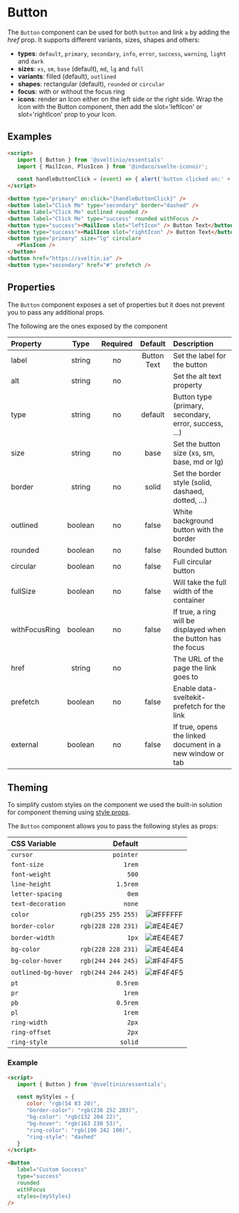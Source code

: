 # Button

The `Button` component can be used for both `button` and link `a` by adding the _href_ prop. It supports different variants, sizes, shapes and others:

- **types**: `default`, `primary`, `secondary`, `info`, `error`, `success`, `warning`, `light` and `dark`
- **sizes**: `xs`, `sm`, `base` (default), `md`, `lg` and `full`
- **variants**: filled (default), `outlined`
- **shapes**: rectangular (default), `rounded` or `circular`
- **focus**: with or without the focus ring
- **icons**: render an Icon either on the left side or the right side. Wrap the Icon with the Button component, then add the slot='leftIcon' or slot='rightIcon' prop to your Icon.

## Examples

```html
<script>
   import { Button } from '@sveltinio/essentials'
   import { MailIcon, PlusIcon } from '@indaco/svelte-iconoir';

   const handleButtonClick = (event) => { alert('button clicked on:' + event.detail); };
</script>

<button type="primary" on:click="{handleButtonClick}" />
<button label="Click Me" type="secondary" border="dashed" />
<button label="Click Me" outlined rounded />
<button label="Click Me" type="success" rounded withFocus />
<button type="success"><MailIcon slot="leftIcon" /> Button Text</button>
<button type="success"><MailIcon slot="rightIcon" /> Button Text</button>
<button type="primary" size="lg" circular>
   <PlusIcon />
</button>
<button href="https://sveltin.io" />
<button type="secondary" href="#" prefetch />
```

## Properties

The `Button` component exposes a set of properties but it does not prevent you to pass any additional props.

The following are the ones exposed by the component

| Property      |  Type   | Required |   Default   | Description                                                     |
| :------------ | :-----: | :------: | :---------: | :-------------------------------------------------------------- |
| label         | string  |    no    | Button Text | Set the label for the button                                    |
| alt           | string  |    no    |             | Set the alt text property                                       |
| type          | string  |    no    |   default   | Button type (primary, secondary, error, success, ...)           |
| size          | string  |    no    |    base     | Set the button size (xs, sm, base, md or lg)                    |
| border        | string  |    no    |    solid    | Set the border style (solid, dashaed, dotted, ...)              |
| outlined      | boolean |    no    |    false    | White background button with the border                         |
| rounded       | boolean |    no    |    false    | Rounded button                                                  |
| circular      | boolean |    no    |    false    | Full circular button                                            |
| fullSize      | boolean |    no    |    false    | Will take the full width of the container                       |
| withFocusRing | boolean |    no    |    false    | If true, a ring will be displayed when the button has the focus |
| href          | string  |    no    |             | The URL of the page the link goes to                            |
| prefetch      | boolean |    no    |    false    | Enable data-sveltekit-prefetch for the link                     |
| external      | boolean |    no    |    false    | If true, opens the linked document in a new window or tab       |

## Theming

To simplify custom styles on the component we used the built-in solution for component theming using [style props](https://svelte.dev/docs#template-syntax-component-directives---style-props).

The `Button` component allows you to pass the following styles as props:

| CSS Variable        | Default            | |
| :------------------ | ------------------:| :----------------------------------------------------------: |
| `cursor`            | `pointer`          | |
| `font-size`         | `1rem`             | |
| `font-weight`       | `500`              | |
| `line-height`       | `1.5rem`           | |
| `letter-spacing`    | `0em`              | |
| `text-decoration`   | `none`             | |
| `color`             | `rgb(255 255 255)` | ![#FFFFFF](https://via.placeholder.com/15/FFFFFF/FFFFFF.png) |
| `border-color`      | `rgb(228 228 231)` | ![#E4E4E7](https://via.placeholder.com/15/E4E4E7/E4E4E7.png) |
| `border-width`      | `1px`              | ![#E4E4E7](https://via.placeholder.com/15/E4E4E7/E4E4E7.png) |
| `bg-color`          | `rgb(228 228 231)` | ![#E4E4E4](https://via.placeholder.com/15/E4E4E4/E4E4E4.png) |
| `bg-color-hover`    | `rgb(244 244 245)` | ![#F4F4F5](https://via.placeholder.com/15/F4F4F5/F4F4F5.png) |
| `outlined-bg-hover` | `rgb(244 244 245)` | ![#F4F4F5](https://via.placeholder.com/15/F4F4F5/F4F4F5.png) |
| `pt`                | `0.5rem`           | |
| `pr`                | `1rem`             | |
| `pb`                | `0.5rem`           | |
| `pl`                | `1rem`             | |
| `ring-width`        | `2px`              | |
| `ring-offset`       | `2px`              | |
| `ring-style`        | `solid`            | |

### Example

```html
<script>
   import { Button } from '@sveltinio/essentials';

   const myStyles = {
      color: "rgb(54 83 20)",
      "border-color": "rgb(236 252 203)",
      "bg-color": "rgb(132 204 22)",
      "bg-hover": "rgb(163 230 53)",
      "ring-color": "rgb(190 242 100)",
      "ring-style": "dashed"
   }
</script>

<Button
   label="Custom Success"
   type="success"
   rounded
   withFocus
   styles={myStyles}
/>
```

